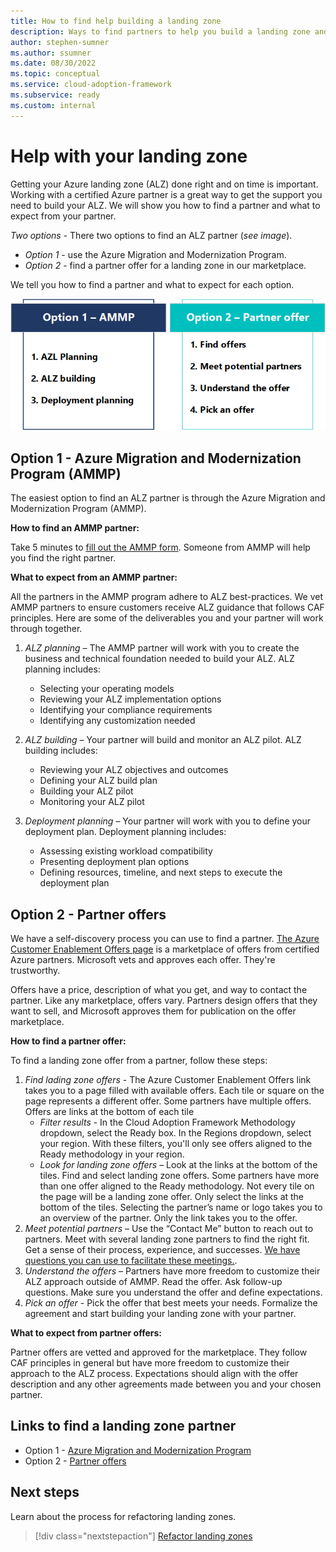 ```yaml
---
title: How to find help building a landing zone
description: Ways to find partners to help you build a landing zone and what to expect from partners.
author: stephen-sumner
ms.author: ssumner
ms.date: 08/30/2022
ms.topic: conceptual
ms.service: cloud-adoption-framework
ms.subservice: ready
ms.custom: internal
---
```


# Help with your landing zone

Getting your Azure landing zone (ALZ) done right and on time is important. Working with a certified Azure partner is a great way to get the support you need to build your ALZ. We will show you how to find a partner and what to expect from your partner.

*Two options* - There  two options to find an ALZ partner (*see image*).

- *Option 1* - use the Azure Migration and Modernization Program.
- *Option 2* - find a partner offer for a landing zone in our marketplace.

We tell you how to find a partner and what to expect for each option.

![A graphic that summarizes the two options to find a partner: the Azure Migration and Modernization Program and partner marketplace. The graphic lists the expectations for both options.](./media/alz-partner-options.png)

## Option 1 - Azure Migration and Modernization Program (AMMP)

The easiest option to find an ALZ partner is through the Azure Migration and Modernization Program (AMMP).

**How to find an AMMP partner:**

Take 5 minutes to [fill out the AMMP form](/migration/migration-modernization-program/#program-form). Someone from AMMP will help you find the right partner.

**What to expect from an AMMP partner:**

All the partners in the AMMP program adhere to ALZ best-practices. We vet AMMP partners to ensure customers receive ALZ guidance that follows CAF principles. Here are some of the deliverables you and your partner will work through together.

1. *ALZ planning* – The AMMP partner will work with you to create the business and technical foundation needed to build your ALZ. ALZ planning includes:

    - Selecting your operating models
    - Reviewing your ALZ implementation options
    - Identifying your compliance requirements
    - Identifying any customization needed

1. *ALZ building* – Your partner will build and monitor an ALZ pilot. ALZ building includes:

    - Reviewing your ALZ objectives and outcomes
    - Defining your ALZ build plan
    - Building your ALZ pilot
    - Monitoring your ALZ pilot

1. *Deployment planning* – Your partner will work with you to define your deployment plan. Deployment planning includes:

    - Assessing existing workload compatibility
    - Presenting deployment plan options
    - Defining resources, timeline, and next steps to execute the deployment plan

## Option 2 - Partner offers

We have a self-discovery process you can use to find a partner. [The Azure Customer Enablement Offers page](/azure/partners/adopt?filters=ready) is a marketplace of offers from certified Azure partners. Microsoft vets and approves each offer. They're trustworthy.

Offers have a price, description of what you get, and way to contact the partner. Like any marketplace, offers vary. Partners design offers that they want to sell, and Microsoft approves them for publication on the offer marketplace.

**How to find a partner offer:**

To find a landing zone offer from a partner, follow these steps:

1. *Find lading zone offers* - The Azure Customer Enablement Offers link takes you to a page filled with available offers. Each tile or square on the page represents a different offer. Some partners have multiple offers. Offers are links at the bottom of each tile
    - *Filter results* - In the Cloud Adoption Framework Methodology dropdown, select the Ready box. In the Regions dropdown, select your region. With these filters, you'll only see offers aligned to the Ready methodology in your region.
    - *Look for landing zone offers* – Look at the links at the bottom of the tiles. Find and select landing zone offers. Some partners have more than one offer aligned to the Ready methodology. Not every tile on the page will be a landing zone offer. Only select the links at the bottom of the tiles. Selecting the partner’s name or logo takes you to an overview of the partner. Only the link takes you to the offer.
1. *Meet potential partners* – Use the “Contact Me” button to reach out to partners. Meet with several landing zone partners to find the right fit. Get a sense of their process, experience, and successes. [We have questions you can use to facilitate these meetings.](partner-landing-zone-questions.md).
1. *Understand the offers* – Partners have more freedom to customize their ALZ approach outside of AMMP. Read the offer. Ask follow-up questions. Make sure you understand the offer and define expectations.
1. *Pick an offer* - Pick the offer that best meets your needs. Formalize the agreement and start building your landing zone with your partner.

**What to expect from partner offers:**

Partner offers are vetted and approved for the marketplace. They follow CAF principles in general but have more freedom to customize their approach to the ALZ process. Expectations should align with the offer description and any other agreements made between you and your chosen partner.

## Links to find a landing zone partner

- Option 1 - [Azure Migration and Modernization Program](/migration/migration-modernization-program/#program-form)
- Option 2 - [Partner offers](/azure/partners/adopt?filters=ready)

## Next steps

Learn about the process for refactoring landing zones.

> [!div class="nextstepaction"]
> [Refactor landing zones](./refactor.md)
